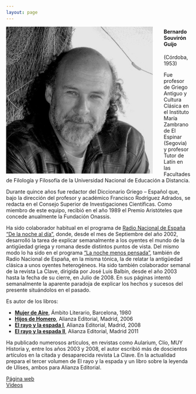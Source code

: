 ```yaml
---
layout: page
---
```


<img style="float: left;margin-right:30px; width:401px;" src="/assets/images/Bernardo_Souviron.jpg">
<h4>Bernardo Souvirón Guijo</h4>(Córdoba, 1953)

Fue profesor de Griego Antiguo y Cultura Clásica en el Instituto María Zambrano de El Espinar (Segovia) y profesor Tutor de Latín en las Facultades de Filología y Filosofía de la Universidad Nacional de Educación a Distancia.

Durante quince años fue redactor del Diccionario Griego – Español que, bajo la dirección del profesor y académico Francisco Rodríguez Adrados, se redacta en el Consejo Superior de Investigaciones Científicas. Como miembro de este equipo, recibió en el año 1989 el Premio Aristóteles que concede anualmente la Fundación Onassis.

Ha sido colaborador habitual en el programa de [Radio Nacional de España “De la noche al día”](https://www.ivoox.com/bernardo-souvir%C3%B3n-%22de-la-noche-al-d%C3%ADa%22_sb.html?sb=bernardo+souvir%C3%B3n+%22de+la+noche+al+d%C3%ADa%22), donde, desde el mes de Septiembre del año 2002, desarrolló la tarea de explicar semanalmente a los oyentes el mundo de la antigüedad griega y romana desde distintos puntos de vista.
Del mismo modo lo ha sido en el programa [“La noche menos pensada”](http://www.rtve.es/alacarta/audios/la-noche-menos-pensada/noche-menos-pensada-souviron/55992/), también de Radio Nacional de España, en la misma tónica, la de relatar la antigüedad clásica a unos oyentes heterogéneos.
Ha sido también colaborador semanal de la revista La Clave, dirigida por José Luis Balbín, desde el año 2003 hasta la fecha de su cierre, en Julio de 2008. En sus páginas intentó semanalmente la aparente paradoja de explicar los hechos y sucesos del presente situándolos en el pasado.

Es autor de los libros:
* [<b>Mujer de Aire</b>](http://www.bernardosouviron.com/libros/mujer-de-aire/), Ámbito Literario, Barcelona, 1980
* [<b>Hijos de Homero</b>](http://www.bernardosouviron.com/libros/hijos-de-homero/), Alianza Editorial, Madrid, 2006
* [<b>El rayo y la espada I</b>](http://www.bernardosouviron.com/libros/volumen-primero-el-rayo-y-la-espada/), Alianza Editorial, Madrid, 2008
* [<b>El rayo y la espada II</b>](http://www.bernardosouviron.com/libros/volumen-segundo-el-rayo-y-la-espada/), Alianza Editorial, Madrid 2011

Ha publicado numerosos artículos, en revistas como Aularium, Clío, MUY Historia y, entre los años 2003 y 2008, el autor escribió más de doscientos artículos en la citada y desaparecida revista La Clave.
En la actualidad prepara el tercer volumen de El rayo y la espada y un libro sobre la leyenda de Ulises, ambos para Alianza Editorial.

[Página web](bernardosouviron.com)<br>
  [Vídeos](https://www.youtube.com/results?search_query=%22bernardo+souviron%22)
